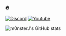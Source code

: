 ### 🔥

[![Discord](https://img.shields.io/badge/Discord-7289DA?style=for-the-badge&logo=discord&logoColor=white)](https://discord.gg/amwr)
[![Youtube](https://img.shields.io/badge/YouTube-FF0000?style=for-the-badge&logo=youtube&logoColor=white)](https://www.youtube.com/channel/UCR64CuO8U1UPMbgVp6M_MfA)

![m0nsterJ's GitHub stats](https://github-readme-stats.vercel.app/api?username=m0nsterJ&show_icons=true&theme=dracula)
